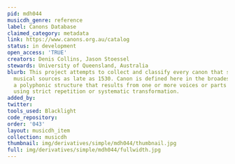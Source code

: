 ```yaml
---
pid: mdh044
musicdh_genre: reference
label: Canons Database
claimed_category: metadata
link: https://www.canons.org.au/catalog
status: in development
open_access: 'TRUE'
creators: Denis Collins, Jason Stoessel
stewards: University of Queensland, Australia
blurb: This project attempts to collect and classify every canon that survived in
  musical sources as late as 1530. Canon is defined here in the broadest sense as
  a polyphonic structure that results from one or more voices or parts being combined
  using strict repetition or systematic transformation.
added_by:
twitter:
tools_used: Blacklight
code_repository:
order: '043'
layout: musicdh_item
collection: musicdh
thumbnail: img/derivatives/simple/mdh044/thumbnail.jpg
full: img/derivatives/simple/mdh044/fullwidth.jpg
---
```

